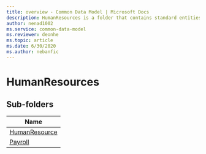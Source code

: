 ```yaml
---
title: overview - Common Data Model | Microsoft Docs
description: HumanResources is a folder that contains standard entities related to the Common Data Model.
author: nenad1002
ms.service: common-data-model
ms.reviewer: deonhe
ms.topic: article
ms.date: 6/30/2020
ms.author: nebanfic
---
```


# HumanResources


## Sub-folders

|Name|
|---|
|[HumanResource](HumanResource/overview.md)|
|[Payroll](Payroll/overview.md)|



